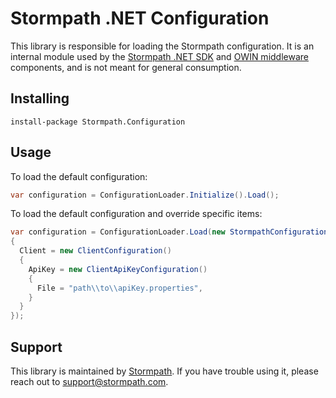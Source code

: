 # Stormpath .NET Configuration

This library is responsible for loading the Stormpath configuration. It is an internal module used by the [Stormpath .NET SDK](https://github.com/stormpath/stormpath-sdk-dotnet) and [OWIN middleware](https://github.com/stormpath/stormpath-dotnet-owin-middleware) components, and is not meant for general consumption.

## Installing

```
install-package Stormpath.Configuration
```

## Usage

To load the default configuration:
```csharp
var configuration = ConfigurationLoader.Initialize().Load();
```

To load the default configuration and override specific items:
```csharp
var configuration = ConfigurationLoader.Load(new StormpathConfiguration()
{
  Client = new ClientConfiguration()
  {
    ApiKey = new ClientApiKeyConfiguration()
    {
      File = "path\\to\\apiKey.properties",
    }
  }
});
```

## Support

This library is maintained by [Stormpath](http://stormpath.com). If you have trouble using it, please reach out to [support@stormpath.com](mailto:support@stormpath.com).
